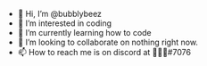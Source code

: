 - 👋 Hi, I’m @bubblybeez
- 👀 I’m interested in coding
- 🌱 I’m currently learning how to code
- 💞️ I’m looking to collaborate on nothing right now.
- 📫 How to reach me is on discord at ⃟⃟⃟#7076 

<!---
 is a ✨ special ✨ repository because its `README.md` (this file) appears on your GitHub profile.
You can click the Preview link to take a look at your changes.
--->
